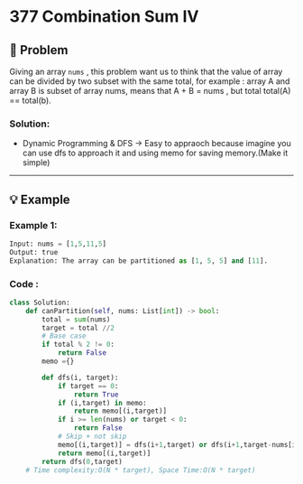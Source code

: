 # 377 Combination Sum IV

## 📝 Problem

Giving an array `nums` , this problem want us to think that the value of array can be divided by two subset with the same total, for example : array A and array B is subset of array nums, means that A + B = nums , but total total(A) == total(b).

### **Solution**:

- Dynamic Programming & DFS -> Easy to appraoch because imagine you can use dfs to approach it and using memo for saving memory.(Make it simple)

---

## 💡 Example

### **Example 1**:

```python
Input: nums = [1,5,11,5]
Output: true
Explanation: The array can be partitioned as [1, 5, 5] and [11].
```
### **Code** :

```python
class Solution:
    def canPartition(self, nums: List[int]) -> bool:
        total = sum(nums) 
        target = total //2 
        # Base case 
        if total % 2 != 0:
            return False
        memo ={}

        def dfs(i, target):
            if target == 0:
                return True
            if (i,target) in memo:
                return memo[(i,target)]
            if i >= len(nums) or target < 0:
                return False
            # Skip + not skip
            memo[(i,target)] = dfs(i+1,target) or dfs(i+1,target-nums[i])
            return memo[(i,target)]
        return dfs(0,target)
    # Time complexity:O(N * target), Space Time:O(N * target)
```


